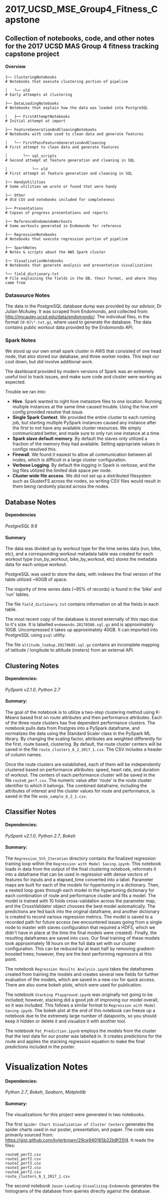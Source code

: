 # 2017_UCSD_MSE_Group4_Fitness_Capstone

## Collection of notebooks, code, and other notes for the 2017 UCSD MAS Group 4 fitness tracking capstone project

#### Overview

```
├── ClusteringNotebooks
# Notebooks that execute clustering portion of pipeline

│   └── old
# Early attempts at clustering

├── DataLoadingNotebooks
# Notebooks that explain how the data was loaded into PostgreSQL

│   ├── FirstAttemptNotebooks
# Initial attempt at import

├── FeatureGenerationAndCleaningNotebooks
# Notebooks with code used to clean data and generate features

│   └── FirstPassFeatureGenerationAndCleaning
# First attempt to clean data and generate features

│       └── sql_scripts
# Second attempt at feature generation and cleaning in SQL

│           └── old
# First attempt at feature generation and cleaning in SQL

├── HandyUtilities
# Some utilities we wrote or found that were handy

├── Other
# Old CSV and notebooks included for completeness

├── Presentations
# Copies of progress presentations and reports

├── ReferenceEndomondoWorkouts
# Some workouts generated in Endomondo for reference

├── RegressionNotebooks
# Notebooks that execute regression portion of pipeline

├── SparkNotes
# Notes & scripts about the AWS Spark cluster

├── VisualizationNotebooks
# Notebooks that generate analysis and presentation visualizations

└── field_dictionary.txt
# File explaining the fields in the DB, their format, and where they came from
```

### Datasource Notes

The data in the PostgreSQL database dump was provided by our advisor, Dr Julian McAuley. It was scraped from Endomondo, and collected from: http://jmcauley.ucsd.edu/data/endomondo/. The individual files, in the format `[0-9]\*.txt.gz`, where used to generate the database. The data contains public workout data provided by the Endomondo API.

### Spark Notes

We stood up our own small spark cluster in AWS that consisted of one head node, that also stored our database, and three worker nodes. This kept our cost down, but did involve additional work.

The dashboard provided by modern versions of Spark was an extremely useful tool to track issues, and make sure code and cluster were working as expected.

Trouble we ran into:
- **Hive**. Spark wanted to right hive metastore files to one location. Running multiple instances at the same time caused trouble. Using the hive.xml config provided resolve that issue.
- **Single Spark Context**. We provided the entire cluster to each running job, but starting multiple PySpark instances caused any instance after the first to not have any available cluster resources. We simply communicated better, and made sure to only run one instance at a time.
- **Spark slave default memory**. By default the slaves only utilized a fraction of the memory they had available. Setting appropriate values in configs resolved this.
- **Firewall**. We found it easiest to allow all communication between all nodes, which is difficult in a large cluster configuration.
- **Verbose Logging**. By default the logging in Spark is verbose, and the log files utilized the limited disk space per node.
- **Cluster wide file access**. We did not set up a distributed filesystem such as GlusterFS across the nodes, so writing CSV files would result in them being randomly placed across the nodes.

## Database Notes

#### Dependencies

*PostgreSQL 9.6*

#### Summary

The data was divided up by workout type for the time series data (run, bike, etc), and a corresponding workout metadata table was created for each workout type (run_by_workout, bike_by_workout, etc) stores the metadata data for each unique workout.

PostgreSQL was used to store the data, with indexes the final version of the table utilized ~60GB of space.

The majority of time series data (~95% of records) is found in the 'bike' and 'run' tables.

The file `field_dictionary.txt` contains information on all the fields in each table.

The most recent copy of the database is stored externally of this repo due to it's size. It is labelled `endomondo.20170508.sql.gz` and is approximately 10GB. Uncompressed it takes up approximately 40GB. It can imported into PostgreSQL using `psql` utility.

The file `altitude_lookup.20170605.sql.gz` contains an incomplete mapping of latitude / longitude to altitude (meters) from an external API.

## Clustering Notes

#### Dependencies:

*PySpark v2.1.0*, *Python 2.7*

#### Summary:
The goal of the notebook is to utilize a two-step clustering method using K-Means based first on route attributes and then performance attributes. Each of the three route clusters has five dependent performance clusters. The notebook pulls data from Postgres into a PySpark dataframe, and normalizes the data using the Standard Scaler class in the PySpark ML library. By changing the scaling factor, attributes are weighted differently for the first, route based, clustering. By default, the route cluster centers will be saved in the file `route_clusters_6_2_2017_1.csv`. The CSV includes a header of column names.

Once the route clusters are established, each of them will be independently clustered based on performance attributes: speed, heart rate, and duration of workout. The centers of each performance cluster will be saved in the file `route0_perf.csv`. The numeric value after 'route' is the route cluster identifier to which it belongs. The combined dataframe, including the attributes of interest and the cluster values for route and performance, is saved in the file `endo_sample_6_2_1.csv`.

## Classifier Notes

#### Dependencies:

*PySpark v2.1.0*, *Python 2.7*, *Bokeh*

#### Summary:

The `Regression_5th_Iteration` directory contains the finalized regression training loop within the `Regression with Model Saving.ipynb`. This notebook loads in data from the output of the final clustering notebook, reformats it into a dataframe that can be used in regression with dense vectors of features for inputs and a elapsed_time converted into a label. Parameter maps are built for each of the models for hypertuning in a dictionary. Then, a nested loop goes through each model in the hypertuning dictionary for each combination of route and performance cluster and fits a model. The model is trained with 10 folds cross-validation across the parameter map, and the CrossValidator object chooses the best model automatically. The predictions are fed back into the original dataframe, and another dictionary is created to record various regression metrics. The model is saved to a recorded path for future access (we encountered issues going from a single node to master with slaves configuration that required a HDFS, which we didn't have in place at the time the final models were created). Finally, the resulting dataframes are saved into csvs. Our final training of these models took approximately 18 hours on the full data set with our cluster configuration. This can be reduced by at least half by removing gradient-boosted trees; however, they are the best performing regressors at this point.

The notebook `Regression Results Analysis.ipynb` takes the dataframes created from training the models and creates several new fields for further evaluation of the models, which are saved in a new csv for quick access. There are also some bokeh plots, which were used for publication.

The notebook `Stacking Playground.ipynb` was originally not going to be included; however, stacking did a good job of improving our model overall, so it was included. This follows a similar format to `Regression with Model Saving.ipynb`. The bokeh plot at the end of this notebook can freeze up a notebook due to the extremely large number of datapoints, so you should keep it hidden or delete it and visualize it with another tool.

The notebook `Pat_Prediction.ipynb` employs the models from the cluster that the test data for our poster was labelled in. It creates predictions for the route and applies the stacking regression equation to make the final predictions included in the poster.

# Visualization Notes

#### Dependencies:

*Python 2.7*, *Bokeh*, *Seaborn*, *Matplotlib*

#### Summary:

The visualizations for this project were generated in two notebooks.

The first `Spider Chart Visualization of Cluster Centers` generates the spider charts used in our poster, presentation, and paper. The code was primarily sourced from: https://gist.github.com/kylerbrown/29ce940165b22b8f25f4. It reads the files:

```
route0_perf2.csv
route1_perf2.csv
route2_perf2.csv
route3_perf2.csv
route4_perf2.csv
route_clusters_6_1_2017_1.csv
```

The second notebook `Jason-Loading-Visualizing-Endomondo` generates the histograms of the database from queries directly against the database.
